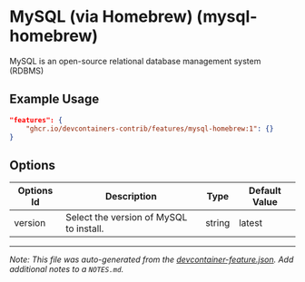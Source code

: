 
# MySQL (via Homebrew) (mysql-homebrew)

MySQL is an open-source relational database management system (RDBMS)

## Example Usage

```json
"features": {
    "ghcr.io/devcontainers-contrib/features/mysql-homebrew:1": {}
}
```

## Options

| Options Id | Description | Type | Default Value |
|-----|-----|-----|-----|
| version | Select the version of MySQL to install. | string | latest |



---

_Note: This file was auto-generated from the [devcontainer-feature.json](https://github.com/devcontainers-contrib/features/blob/main/src/mysql-homebrew/devcontainer-feature.json).  Add additional notes to a `NOTES.md`._
